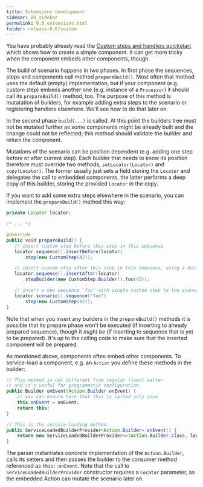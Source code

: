 ```yaml
---
title: Extensions development
sidebar: 06_sidebar
permalink: 0.6_extensions.html
folder: release-0.6/custom
---
```


You have probably already read the [Custom steps and handlers quickstart](0.6_quickstart8.html) which shows how to create a simple component. It can get more tricky when the component embeds other components, though.

The build of scenario happens in two phases. In first phase the sequences, steps and components call method `prepareBuild()`. Most often that method uses the default (empty) implementation, but if your component (e.g. custom step) embeds another one (e.g. instance of a `Processor`) it should call its `prepareBuild()` method, too. The purpose of this method is mutatation of builders, for example adding extra steps to the scenario or registering handlers elsewhere. We'll see how to do that later on.

In the second phase `build(...)` is called. At this point the builders tree must not be mutated further as some components might be already built and the change could not be reflected; this method should validate the builder and return the component.

Mutations of the scenario can be position dependent (e.g. adding one step before or after current step). Each builder that needs to know its position therefore must override two methods, `setLocator(Locator)` and `copy(Locator)`. The former usually just sets a field storing the `Locator` and delegates the call to embedded components, the latter performs a deep copy of this builder, storing the provided `Locator` in the copy.

If you want to add some extra steps elsewhere in the scenario, you can implement the `prepareBuild()` method this way:

```java
private Locator locator;

/* ... */

@Override
public void prepareBuild() {
   // insert custom step before this step in this sequence
   locator.sequence().insertBefore(locator)
      .step(new CustomStep(42));

   // insert custom step after this step in this sequence, using a builder
   locator.sequence().insertAfter(locator)
      .stepBuilder(new CustomStep.Builder().foo(42));

   // insert a new sequence 'foo' with single custom step to the scenario
   locator.scenario().sequence("foo")
      .step(new CustomStep(42));
}
```

Note that when you insert any builders in the `prepareBuild()` methods it is possible that its prepare phase won't be executed (if inserting to already prepared sequence), though it *might be* (if inserting to sequence that is yet to be prepared). It's up to the calling code to make sure that the inserted component will be prepared.

As mentioned above, components often embed other components. To service-load a component, e.g. an `Action` you define these methods in the builder:

```java
// This method is not different from regular fluent setter
// and it's useful for programmatic configuration.
public Builder onEvent(Action.Builder onEvent) {
    // you can ensure here that this is called only once
    this.onEvent = onEvent;
    return this;
}

// This is the service-loading method.
public ServiceLoadedBuilderProvider<Action.Builder> onEvent() {
    return new ServiceLoadedBuilderProvider<>(Action.Builder.class, locator, this::onEvent);
}
```

The parser instantiates concrete implementation of the `Action.Builder`, calls its setters and then passes the builder to the consumer method referenced as `this::onEvent`. Note that the call to `ServiceLoadedBuilderProvider` constructor requires a `Locator` parameter, as the embedded Action can mutate the scenario later on.
